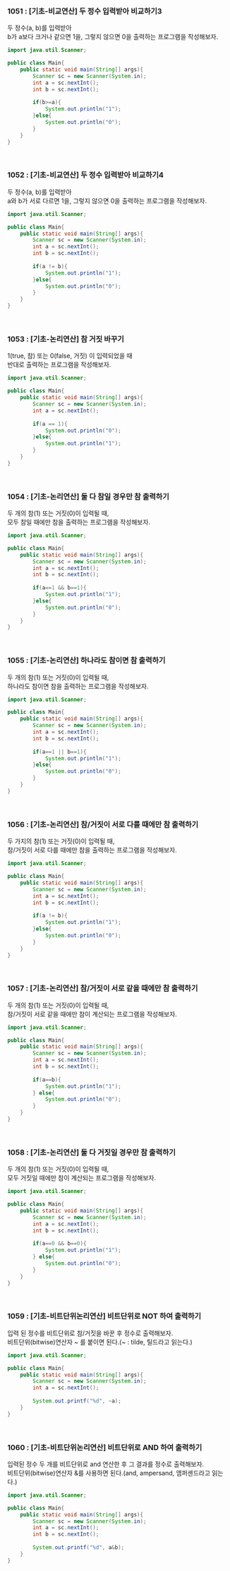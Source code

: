 ### 1051 : [기초-비교연산] 두 정수 입력받아 비교하기3
두 정수(a, b)를 입력받아  
b가 a보다 크거나 같으면 1을, 그렇지 않으면 0을 출력하는 프로그램을 작성해보자.
```java
import java.util.Scanner;

public class Main{
    public static void main(String[] args){
        Scanner sc = new Scanner(System.in);
        int a = sc.nextInt();
        int b = sc.nextInt();
        
        if(b>=a){
            System.out.println("1");
        }else{
            System.out.println("0");
        }
    }
}
```

<br> 

### 1052 : [기초-비교연산] 두 정수 입력받아 비교하기4
두 정수(a, b)를 입력받아  
a와 b가 서로 다르면 1을, 그렇지 않으면 0을 출력하는 프로그램을 작성해보자.
```java
import java.util.Scanner;

public class Main{
    public static void main(String[] args){
        Scanner sc = new Scanner(System.in);
        int a = sc.nextInt();
        int b = sc.nextInt();
        
        if(a != b){
            System.out.println("1");
        }else{
            System.out.println("0");
        }
    }
}
```

<br>

### 1053 : [기초-논리연산] 참 거짓 바꾸기
1(true, 참) 또는 0(false, 거짓) 이 입력되었을 때  
반대로 출력하는 프로그램을 작성해보자.
```java
import java.util.Scanner;

public class Main{
    public static void main(String[] args){
        Scanner sc = new Scanner(System.in);
        int a = sc.nextInt();
        
        if(a == 1){
            System.out.println("0");
        }else{
            System.out.println("1");
        }
    }
}
```

<br>

### 1054 : [기초-논리연산] 둘 다 참일 경우만 참 출력하기
두 개의 참(1) 또는 거짓(0)이 입력될 때,  
모두 참일 때에만 참을 출력하는 프로그램을 작성해보자.
```java
import java.util.Scanner;

public class Main{
    public static void main(String[] args){
        Scanner sc = new Scanner(System.in);
        int a = sc.nextInt();
        int b = sc.nextInt();
        
        if(a==1 && b==1){
            System.out.println("1");
        }else{
            System.out.println("0");
        }
    }
}
```

<br>

### 1055 : [기초-논리연산] 하나라도 참이면 참 출력하기
두 개의 참(1) 또는 거짓(0)이 입력될 때,  
하나라도 참이면 참을 출력하는 프로그램을 작성해보자.
```java
import java.util.Scanner;

public class Main{
    public static void main(String[] args){
        Scanner sc = new Scanner(System.in);
        int a = sc.nextInt();
        int b = sc.nextInt();
        
        if(a==1 || b==1){
            System.out.println("1");
        }else{
            System.out.println("0");
        }
    }
}
```

<br>

### 1056 : [기초-논리연산] 참/거짓이 서로 다를 때에만 참 출력하기
두 가지의 참(1) 또는 거짓(0)이 입력될 때,  
참/거짓이 서로 다를 때에만 참을 출력하는 프로그램을 작성해보자.
```java
import java.util.Scanner;

public class Main{
    public static void main(String[] args){
        Scanner sc = new Scanner(System.in);
        int a = sc.nextInt();
        int b = sc.nextInt();
        
        if(a != b){
            System.out.println("1");
        }else{
            System.out.println("0");
        }
    }
}
```

<br>

### 1057 : [기초-논리연산] 참/거짓이 서로 같을 때에만 참 출력하기
두 개의 참(1) 또는 거짓(0)이 입력될 때,  
참/거짓이 서로 같을 때에만 참이 계산되는 프로그램을 작성해보자.
```java
import java.util.Scanner;

public class Main{
    public static void main(String[] args){
        Scanner sc = new Scanner(System.in);
        int a = sc.nextInt();
        int b = sc.nextInt();
        
        if(a==b){
            System.out.println("1");
        } else{
            System.out.println("0");
        }
    }
}
```

<br>

### 1058 : [기초-논리연산] 둘 다 거짓일 경우만 참 출력하기
두 개의 참(1) 또는 거짓(0)이 입력될 때,  
모두 거짓일 때에만 참이 계산되는 프로그램을 작성해보자.
```java
import java.util.Scanner;

public class Main{
    public static void main(String[] args){
        Scanner sc = new Scanner(System.in);
        int a = sc.nextInt();
        int b = sc.nextInt();
        
        if(a==0 && b==0){
            System.out.println("1");
        } else{
            System.out.println("0");
        }
    }
}
```

<br>

### 1059 : [기초-비트단위논리연산] 비트단위로 NOT 하여 출력하기
입력 된 정수를 비트단위로 참/거짓을 바꾼 후 정수로 출력해보자.  
비트단위(bitwise)연산자 ~ 를 붙이면 된다.(~ : tilde, 틸드라고 읽는다.)
```java
import java.util.Scanner;

public class Main{
    public static void main(String[] args){
        Scanner sc = new Scanner(System.in);
        int a = sc.nextInt();
        
        System.out.printf("%d", ~a);
    }
}
```

<br>

### 1060 : [기초-비트단위논리연산] 비트단위로 AND 하여 출력하기
입력된 정수 두 개를 비트단위로 and 연산한 후 그 결과를 정수로 출력해보자.  
비트단위(bitwise)연산자 &를 사용하면 된다.(and, ampersand, 앰퍼센드라고 읽는다.)
```java
import java.util.Scanner;

public class Main{
    public static void main(String[] args){
        Scanner sc = new Scanner(System.in);
        int a = sc.nextInt();
        int b = sc.nextInt();
        
        System.out.printf("%d", a&b);
    }
}
```

<br>

